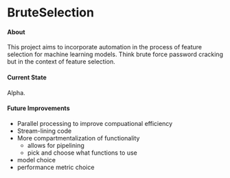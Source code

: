 # BruteSelection

#### About

This project aims to incorporate automation in the process of feature selection for machine learning models.
Think brute force password cracking but in the context of feature selection.

#### Current State
Alpha.

#### Future Improvements
* Parallel processing to improve compuational efficiency
* Stream-lining code
* More compartmentalization of functionality
    * allows for pipelining
    * pick and choose what functions to use
* model choice
* performance metric choice